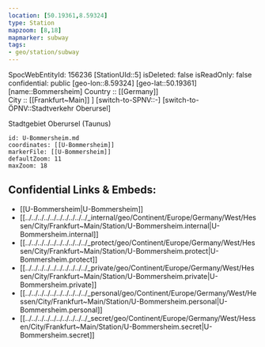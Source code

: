 ```yaml
---
location: [50.19361,8.59324] 
type: Station 
mapzoom: [8,18] 
mapmarker: subway 
tags:
- geo/station/subway
---
```

SpocWebEntityId: 156236
[StationUId::5] 
isDeleted: false
isReadOnly: false
confidential: public
[geo-lon::8.59324] 
[geo-lat::50.19361] 
[name::Bommersheim] 
Country :: [[Germany]]  
City :: [[Frankfurt~Main]] ] 
[switch-to-SPNV::-] 
[switch-to-ÖPNV::Stadtverkehr Oberursel] 

Stadtgebiet Oberursel (Taunus)

```leaflet
id: U-Bommersheim.md
coordinates: [[U-Bommersheim]] 
markerFile: [[U-Bommersheim]] 
defaultZoom: 11 
maxZoom: 18
```


## Confidential Links & Embeds: 
- [[U-Bommersheim|U-Bommersheim]] 
- [[../../../../../../../../../../_internal/geo/Continent/Europe/Germany/West/Hessen/City/Frankfurt~Main/Station/U-Bommersheim.internal|U-Bommersheim.internal]] 
- [[../../../../../../../../../../_protect/geo/Continent/Europe/Germany/West/Hessen/City/Frankfurt~Main/Station/U-Bommersheim.protect|U-Bommersheim.protect]] 
- [[../../../../../../../../../../_private/geo/Continent/Europe/Germany/West/Hessen/City/Frankfurt~Main/Station/U-Bommersheim.private|U-Bommersheim.private]] 
- [[../../../../../../../../../../_personal/geo/Continent/Europe/Germany/West/Hessen/City/Frankfurt~Main/Station/U-Bommersheim.personal|U-Bommersheim.personal]] 
- [[../../../../../../../../../../_secret/geo/Continent/Europe/Germany/West/Hessen/City/Frankfurt~Main/Station/U-Bommersheim.secret|U-Bommersheim.secret]] 
